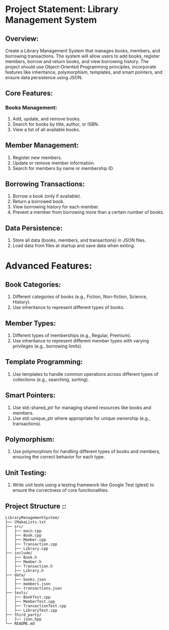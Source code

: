 # Project Statement: Library Management System
## Overview:
Create a Library Management System that manages books, members, and borrowing transactions. The system will allow users to add books, register members, borrow and return books, and view borrowing history. The project should use Object-Oriented Programming principles, incorporate features like inheritance, polymorphism, templates, and smart pointers, and ensure data persistence using JSON.

## Core Features:
### Books Management:

1. Add, update, and remove books.
2. Search for books by title, author, or ISBN.
3. View a list of all available books.

## Member Management:
1. Register new members.
2. Update or remove member information.
3. Search for members by name or membership ID.

## Borrowing Transactions:
1. Borrow a book (only if available).
2. Return a borrowed book.
3. View borrowing history for each member.
4. Prevent a member from borrowing more than a certain number of books.

## Data Persistence:
1. Store all data (books, members, and transactions) in JSON files.
2. Load data from files at startup and save data when exiting.

# Advanced Features:

## Book Categories:
1. Different categories of books (e.g., Fiction, Non-fiction, Science, History).
2. Use inheritance to represent different types of books.

## Member Types:
1. Different types of memberships (e.g., Regular, Premium).
2. Use inheritance to represent different member types with varying privileges (e.g., borrowing limits).

## Template Programming:
1. Use templates to handle common operations across different types of collections (e.g., searching, sorting).

## Smart Pointers:
1. Use std::shared_ptr for managing shared resources like books and members.
2. Use std::unique_ptr where appropriate for unique ownership (e.g., transactions).

## Polymorphism:
1. Use polymorphism for handling different types of books and members, ensuring the correct behavior for each type.

## Unit Testing:
1. Write unit tests using a testing framework like Google Test (gtest) to ensure the correctness of core functionalities.

## Project Structure ::

```
LibraryManagementSystem/
├── CMakeLists.txt
├── src/
│   ├── main.cpp
│   ├── Book.cpp
│   ├── Member.cpp
│   ├── Transaction.cpp
│   ├── Library.cpp
├── include/
│   ├── Book.h
│   ├── Member.h
│   ├── Transaction.h
│   ├── Library.h
├── data/
│   ├── books.json
│   ├── members.json
│   ├── transactions.json
├── tests/
│   ├── BookTest.cpp
│   ├── MemberTest.cpp
│   ├── TransactionTest.cpp
│   ├── LibraryTest.cpp
├── third_party/
│   ├── json.hpp
└── README.md
```
